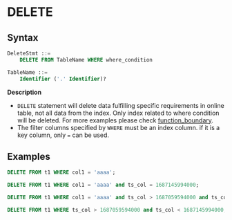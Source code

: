 # DELETE

## Syntax

```sql
DeleteStmt ::=
    DELETE FROM TableName WHERE where_condition

TableName ::=
    Identifier ('.' Identifier)?
```

**Description**
- `DELETE` statement will delete data fulfilling specific requirements in online table, not all data from the index. Only index related to where condition will be deleted. For more examples please check [function_boundary](../../quickstart/function_boundary.md#delete).
- The filter columns specified by `WHERE` must be an index column. if it is a key column, only `=` can be used.

## Examples

```SQL
DELETE FROM t1 WHERE col1 = 'aaaa';

DELETE FROM t1 WHERE col1 = 'aaaa' and ts_col = 1687145994000;

DELETE FROM t1 WHERE col1 = 'aaaa' and ts_col > 1687059594000 and ts_col < 1687145994000;

DELETE FROM t1 WHERE ts_col > 1687059594000 and ts_col < 1687145994000;
```
